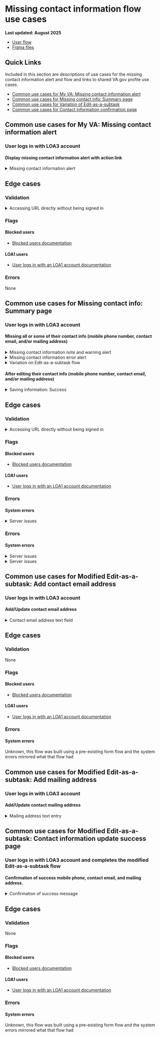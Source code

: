 # Missing contact information flow use cases
**Last updated: August 2025**
- [User flow](https://www.figma.com/design/eztyT5LpinAolQPMFnFtw7/Missing-Contact-Info?node-id=71-10108&t=xs0tatrc16quiEQo-1)
- [Figma files](https://www.figma.com/design/eztyT5LpinAolQPMFnFtw7/Missing-Contact-Info?node-id=3-17192&t=xs0tatrc16quiEQo-1)


## Quick Links
Included in this section are descriptions of use cases for the missing contact information alert and flow and links to shared VA.gov profile use cases.
- [Common use cases for My VA: Missing contact information alert](https://github.com/department-of-veterans-affairs/va.gov-team/blob/master/products/identity-personalization/my-va/use-cases/missing-contact-information-alert-use-cases.md#common-use-cases-for-my-va-missing-contact-information-alert)
- [Common use cases for Missing contact info: Summary page](https://github.com/department-of-veterans-affairs/va.gov-team/blob/master/products/identity-personalization/my-va/use-cases/missing-contact-information-alert-use-cases.md#common-use-cases-for-missing-contact-info-summary-page)
- [Common use cases for Variation of Edit-as-a-subtask](https://github.com/department-of-veterans-affairs/va.gov-team/blob/master/products/identity-personalization/my-va/use-cases/missing-contact-information-alert-use-cases.md#common-use-cases-for-modified-edit-as-a-subtask-add-mobile-phone-number) 
- [Common use cases for Contact information confirmation page](https://github.com/department-of-veterans-affairs/va.gov-team/blob/master/products/identity-personalization/my-va/use-cases/missing-contact-information-alert-use-cases.md#common-use-cases-for-modified-edit-as-a-subtask-contact-information-update-success-page)

## Common use cases for My VA: Missing contact information alert
### User logs in with LOA3 account
#### Display missing contact information alert with action link
<details><summary> Missing contact information alert</summary>

- **Use case:** When their profile is missing AT LEAST one piece of information used to notify them (contact email address, mailing address, or mobile phone).
- **Staging user:** Any staging user can be used to view the alert. However, they may need to be set up by removing the contact email address and/or mobile phone number from the contact information page. vets.gov.user+12@gmail.com currently does not have a mailing address
- **Format:** Default Alert Component
- **Link to designs:** Missing Contact Information Alert
- **Link to code:** [Alert](https://github.com/department-of-veterans-affairs/vets-website/blob/main/src/applications/personalization/profile/components/alerts/ContactInfoNeeded.jsx) and placement on the [dashboard](https://github.com/department-of-veterans-affairs/vets-website/blob/2065c3ce67945b9a8f79f07e651d851f203b4f3f/src/applications/personalization/dashboard/components/Dashboard.jsx#L123)
- **Content:**
Header: We need your contact information
Body: We're missing some contact information for you. Add your full contact information so that we can contact you about your VA benefits
Action Link: Add your contact information


</details>

## Edge cases
### Validation
<details><summary> Accessing URL directly without being signed in</summary>

- **Use case:** When user is not signed in they should be prompted to sign in with their verified account and then it will redirect them to the form as expected
- **Staging user:** No staging user needed
- **Format:** Alert Sign-in Component
- **Link to designs:** Sign-in page
</details>

### Flags
#### Blocked users
- [Blocked users documentation](https://github.com/department-of-veterans-affairs/va.gov-team/blob/master/products/identity-personalization/profile/use-cases/blocked-account.md)

#### LOA1 users
- [User logs in with an LOA1 account documentation](https://github.com/department-of-veterans-affairs/va.gov-team/blob/master/products/identity-personalization/profile/use-cases/loa1-user.md)


### Errors
None


## Common use cases for Missing contact info: Summary page
### User logs in with LOA3 account
#### Missing all or some of their contact info (mobile phone number, contact email, and/or mailing address)
<details><summary> Missing contact information note and warning alert</summary>

- **Use case:** User is missing all or some of their contact info (mobile phone number, contact email, and/or mailing address) from their profile and the user can view the missing contact information summary page with a warning alert and note to provide direction
- **Staging user:** vets.gov.user+12@gmail.com does not have a mailing address (do not add a mailing address), you may need to remove the mobile phone number on the contact information page in staging.
- **Format:** Slim Warning alert
- **Link to designs:** [Missing contact information warning alert and note](https://www.figma.com/design/eztyT5LpinAolQPMFnFtw7/Missing-Contact-Info?node-id=384-9424&t=qBnzLOIRS5QmY5ev-1)
- **Link to code:** [Alert](https://github.com/department-of-veterans-affairs/vets-website/blob/main/src/applications/personalization/profile/components/alerts/ContactInfoNeeded.jsx) and placement on the [dashboard](https://github.com/department-of-veterans-affairs/vets-website/blob/2065c3ce67945b9a8f79f07e651d851f203b4f3f/src/applications/personalization/dashboard/components/Dashboard.jsx#L123)
- **Content:**
Body: Your [mobile phone, email address, and mailing address] [are/is] missing. Please edit and update the [fields/field].

Additional components displayed for this use case:
A text note above the alert “Note: [A/An] [mobile phone, email address, and mailing address] [is/are] required for this application."

[See figma design for additional insight](https://www.figma.com/design/eztyT5LpinAolQPMFnFtw7/Missing-Contact-Info?node-id=384-9286&t=qBnzLOIRS5QmY5ev-1)


</details>

<details><summary> Missing contact information error alert</summary>

- **Use case:** User clicks "Continue button" at the bottom of the Missing contact inforamtion summary page when they are missing all or some of their contact info (mobile phone number, contact email, and/or mailing address) from their profile. The displayed error alert is there to bring additional attention to the action that the user needs to take.
- **Staging user:** vets.gov.user+12@gmail.com does not have a mailing address (do not add a mailing address), you may need to remove the mobile phone number on the contact information page in staging.
- **Format:** Slim Warning alert
- **Link to designs:** [Missing contact information error alert and note](https://www.figma.com/design/eztyT5LpinAolQPMFnFtw7/Missing-Contact-Info?node-id=384-9424&t=qBnzLOIRS5QmY5ev-1)
- **Link to code:** [Alert](https://github.com/department-of-veterans-affairs/vets-website/blob/main/src/applications/personalization/profile/components/alerts/ContactInfoNeeded.jsx) and placement on the [dashboard](https://github.com/department-of-veterans-affairs/vets-website/blob/2065c3ce67945b9a8f79f07e651d851f203b4f3f/src/applications/personalization/dashboard/components/Dashboard.jsx#L123)
- **Content:**
Body: Your [mobile phone, email address, and mailing address] [are/is] missing. Please edit and update the [fields/field].

Additional components displayed for this use case:
A text note above the alert “Note: [A/An] [mobile phone, email address, and mailing address] [is/are] required for this application."

[See figma design for additional insight](https://www.figma.com/design/eztyT5LpinAolQPMFnFtw7/Missing-Contact-Info?node-id=384-9286&t=qBnzLOIRS5QmY5ev-1)

Note: This stacked alert design does not follow design standards and was only implemented in this way because the form that this flow was built from had this pre-existing behavior.


</details>

<details><summary>Variation on Edit-as-a-subtask flow</summary>

- **Use case:** If a user clicks the edit link on the Missing contact information summary page they are directed to a variation of the edit-as-a-subtask flow. The flow is a single question flow that updates their contact information then directs the user back to the Summary page. [Read about the origional edit-as-a-subtask product here.](https://github.com/department-of-veterans-affairs/va.gov-team/tree/master/products/identity-personalization/profile/editing-as-a-subtask) 
- **Format:** See figma designs for variation example
- [Links to designs](https://www.figma.com/design/eztyT5LpinAolQPMFnFtw7/Missing-Contact-Info?node-id=396-8387&t=qBnzLOIRS5QmY5ev-1)
- **Content:** See designs

</details>

#### After editing their contact info (mobile phone number, contact email, and/or mailing address)
<details><summary>Saving information: Success</summary>

- **Use case:** When the user selects the Save button in one of the three edit contact information flows (mobile phone number, contact email address, mailing address), and the form successfully saves, the user is returned to the summary page and a slim success alert displays below the section header.
- **Format:** [Slim success alert](https://design.va.gov/components/alert/#examples---slim-alert)
- **Links to designs:** [Contact Information Updated Success Alert](https://www.figma.com/design/eztyT5LpinAolQPMFnFtw7/Missing-Contact-Info?node-id=18-3587&t=i2uLN0hrvL891wYV-1)
- **Content:**
Alert Body Copy: “[Mobile phone number/Email address/Mailing address] updated”


</details>


## Edge cases
### Validation
<details><summary> Accessing URL directly without being signed in</summary>

- **Use case:** When user is not signed in they should be prompted to sign in with their verified account and then it will redirect them to the form as expected
- **Staging user:** No staging user needed
- **Format:** Alert Sign-in Component
- **Link to designs:** Sign-in page
</details>

### Flags
#### Blocked users
- [Blocked users documentation](https://github.com/department-of-veterans-affairs/va.gov-team/blob/master/products/identity-personalization/profile/use-cases/blocked-account.md)

#### LOA1 users
- [User logs in with an LOA1 account documentation](https://github.com/department-of-veterans-affairs/va.gov-team/blob/master/products/identity-personalization/profile/use-cases/loa1-user.md)


### Errors

#### System errors
<details><summary>Server issues</summary>

- **Format:** This does not look like a design system component
- **Link to designs:** [Server issues](https://www.figma.com/design/eztyT5LpinAolQPMFnFtw7/Missing-Contact-Info?node-id=60-13216&t=8zRR5AUIS7qoYnGK-1)
- **Content:**
Alert Body Copy: “[We’re sorry. We’re having some server issues and are working to fix them. Please try applying again in a few moments.](https://www.figma.com/design/eztyT5LpinAolQPMFnFtw7/Missing-Contact-Info?node-id=60-13216&t=8zRR5AUIS7qoYnGK-1)”

</details>



### Errors

#### System errors
<details><summary>Server issues</summary>

- **Use case:** LOA3 user will see a slim error alert if there is a backend issue preventing them from submitting their phone number
- **Staging user:** Any staging user can be used to view the “Add your mobile number” page by removing the mobile phone number from the contact information page in staging.
- **Format:** [Slim Error Alert](https://design.va.gov/storybook/?path=/story/uswds-va-alert--slim)
- **Link to designs:** [System Error | Backend system down](https://www.figma.com/design/eztyT5LpinAolQPMFnFtw7/Missing-Contact-Info?node-id=39-6335&t=aXZQimDQORGaA1ST-1)
- **Content:**
“We’re sorry. We can’t update your information right now. We’re working to fix this problem. Try again later”


</details>
<details><summary>Server issues</summary>

- **Format:** This does not look like a design system component
- **Link to designs:** [Server issues](https://www.figma.com/design/eztyT5LpinAolQPMFnFtw7/Missing-Contact-Info?node-id=40-6350&t=aXZQimDQORGaA1ST-1)
- **Content:**
Alert Body Copy: “We’re sorry. We’re having some server issues and are working to fix them. Please try applying again in a few moments.”
Buttons: “Yes”, “No”, “Continue your application”

</details>


## Common use cases for Modified Edit-as-a-subtask: Add contact email address
### User logs in with LOA3 account
#### Add/Update contact email address
<details><summary> Contact email address text field</summary>

- **Use case:** Text field is automatically populated with the contact email address from their profile if it exists. They can add, edit, or leave the text field as it as is. If there are input errors they show inline with the input field.
- **Staging user:** Any staging user can be used to view the “Add your email address” page by removing the contact email address from the contact information page in staging.
- **Format:** [Text input](https://design.va.gov/storybook/?path=/docs/uswds-va-text-input--docs)
- **Link to designs:** [Text field missing email address](https://www.figma.com/design/eztyT5LpinAolQPMFnFtw7/Missing-Contact-Info?node-id=29-4877&t=aXZQimDQORGaA1ST-1), [Text field populated with email address](https://www.figma.com/design/eztyT5LpinAolQPMFnFtw7/Missing-Contact-Info?node-id=44-15348&t=aXZQimDQORGaA1ST-1)

  - **Input errors:**
    <details><summary> Submit without entering any characters</summary>

    - **Use case:** LOA3 users will see an inline error message informing them that they must enter their email address.
    - **Staging user:** Any staging user can be used to view the “Add your email address” page by removing the mobile phone number from the contact information page in staging
    - **Format:** [Text input error](https://design.va.gov/storybook/?path=/story/uswds-va-text-input--error)
    - **Link to designs:** [Empty text field without a response inline error](https://www.figma.com/design/eztyT5LpinAolQPMFnFtw7/Missing-Contact-Info?node-id=44-15349&t=aXZQimDQORGaA1ST-1)
    - **Content:**
  “You must enter your email address, using the format: X@X.com”
    </details>
    
    <details><summary> Submit button with an incomplete domain name</summary>
      
    - **Use case:** LOA3 users will see an inline error message informing them that they must enter their email address and the format they need to follow.
    - **Staging user:** Any staging user can be used to view the “Add your email address” page by removing the mobile phone number from the contact information page in staging.
    - **Format:** [Text input error](https://design.va.gov/storybook/?path=/story/uswds-va-text-input--error)
    - **Link to designs:** [Text field with an incomplete domain name inline error](https://www.figma.com/design/eztyT5LpinAolQPMFnFtw7/Missing-Contact-Info?node-id=44-15349&t=aXZQimDQORGaA1ST-1)
    - **Content:**
“You must enter your email address, using the format: X@X.com”

     </details>
     <details><summary> Submit button without characters before the domain name</summary>
      
    - **Use case:** Use case: LOA3 users will see an inline error message informing them that they must enter a valid email address.
    - **Staging user:** Any staging user can be used to view the “Add your email address” page by removing the mobile phone number from the contact information page in staging.
    - **Format:** [Text input error](https://design.va.gov/storybook/?path=/story/uswds-va-text-input--error)
    - **Link to designs:** [Text field with an invalid email address inline error](https://www.figma.com/design/eztyT5LpinAolQPMFnFtw7/Missing-Contact-Info?node-id=44-15349&t=aXZQimDQORGaA1ST-1)
    - **Content:**
“You must enter a valid email address”

     </details>
     <details><summary> Submit button without a domain name</summary>
      
    - **Use case:** Use case: LOA3 users will see an inline error message informing them that they must enter a valid email address.
    - **Staging user:** Any staging user can be used to view the “Add your email address” page by removing the mobile phone number from the contact information page in staging.
    - **Format:** [Text input error](https://design.va.gov/storybook/?path=/story/uswds-va-text-input--error)
    - **Link to designs:** [Text field with an invalid email address inline error](https://www.figma.com/design/eztyT5LpinAolQPMFnFtw7/Missing-Contact-Info?node-id=44-15349&t=aXZQimDQORGaA1ST-1)
    - **Content:**
“You must enter a valid email address”

     </details>

</details>

## Edge cases
### Validation
None

### Flags
#### Blocked users
- [Blocked users documentation](https://github.com/department-of-veterans-affairs/va.gov-team/blob/master/products/identity-personalization/profile/use-cases/blocked-account.md)

#### LOA1 users
- [User logs in with an LOA1 account documentation](https://github.com/department-of-veterans-affairs/va.gov-team/blob/master/products/identity-personalization/profile/use-cases/loa1-user.md)


### Errors

#### System errors
Unknown, this flow was built using a pre-existing form flow and the system errors mirrored what that flow had


</details>

## Common use cases for Modified Edit-as-a-subtask: Add mailing address
### User logs in with LOA3 account
#### Add/Update contact mailing address
<details><summary> Mailing address text entry</summary>

  - **Use case:** Text fields are automatically populated with the mailing address from their profile if it exists. They can add, edit, or leave the text fields as they are. If there are input errors they show inline with the input field.
  - **Staging user:** vets.gov.user+12@gmail.com does not have a mailing address (do not add a mailing address), you may need to remove the contact email on the contact information page in staging.
  - **Link to designs:** [Update mailing address designs](https://www.figma.com/design/eztyT5LpinAolQPMFnFtw7/Missing-Contact-Info?node-id=268-7415&t=qBnzLOIRS5QmY5ev-1), [Detailed designs for mailing address mirror the designs in Profile: Contact Information](https://www.figma.com/design/bFdl7MEIda4ExZIQuot84r/Profile---Contact-Information?node-id=2583-28269&t=nto3L3XeTYR9k2tJ-1)

  - Documentation for this use case have been created in other locations and are linked below:
  - [address-validation](https://github.com/department-of-veterans-affairs/va.gov-team/tree/master/products/identity-personalization/profile/contact-information/address-validation)
  - [apo-fpo-dpo](https://github.com/department-of-veterans-affairs/va.gov-team/tree/master/products/identity-personalization/profile/contact-information/apo-fpo-dpo)
  - [bad-address-indicator](https://github.com/department-of-veterans-affairs/va.gov-team/tree/master/products/identity-personalization/profile/contact-information/bad-address-indicator)

</details>

## Common use cases for Modified Edit-as-a-subtask: Contact information update success page
### User logs in with LOA3 account and completes the modified Edit-as-a-subtask flow
#### Confirmation of success mobile phone, contact email, and mailing address.
     
<details><summary> Confirmation of success message</summary>
     
- **Use case:** After a user successfully submits complete contact information they will see a confirmation page with a success alert with an action link and two other action links
- **Staging user:** Any staging user can be used to view the “Add your mailing address” page by deleting either the mobile phone number or contact email address from the contact information page in staging.
- **Format:** [Success alert](https://design.va.gov/storybook/?path=/story/uswds-va-alert--success), [Action link](https://design.va.gov/storybook/?path=/docs/components-va-link-action--docs)
- **Link to designs:** [Updated contact information confirmation page](https://www.figma.com/design/eztyT5LpinAolQPMFnFtw7/Missing-Contact-Info?node-id=49-6193&t=0abBcuqqRUYIwV1C-1)
- **Content:**
  - Success Alert Header: Contact information added to your profile
  - Success Alert body: If you apply for VA benefits, we’ll use this information to contact you with important information about your benefits and how to manage them.  You can change your email and text notification settings in your profile.
  - Action link in Success Alert: “Go to your notification settings in your VA.gov profile”
  - Action link 1: “Go back to My VA”
  - Action link 2: “Go to your profile”
 
</details>
 
## Edge cases
### Validation
None

### Flags
#### Blocked users
- [Blocked users documentation](https://github.com/department-of-veterans-affairs/va.gov-team/blob/master/products/identity-personalization/profile/use-cases/blocked-account.md)

#### LOA1 users
- [User logs in with an LOA1 account documentation](https://github.com/department-of-veterans-affairs/va.gov-team/blob/master/products/identity-personalization/profile/use-cases/loa1-user.md)


### Errors

#### System errors
Unknown, this flow was built using a pre-existing form flow and the system errors mirrored what that flow had

